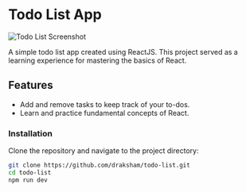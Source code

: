 # Todo List App

![Todo List Screenshot](https://github.com/draksham/todo-list/assets/123640464/d9189d4c-9a28-4bbf-95aa-323a2936710a)

A simple todo list app created using ReactJS. This project served as a learning experience for mastering the basics of React.



## Features

- Add and remove tasks to keep track of your to-dos.
- Learn and practice fundamental concepts of React.



### Installation
Clone the repository and navigate to the project directory:
```bash
git clone https://github.com/draksham/todo-list.git
cd todo-list
npm run dev
